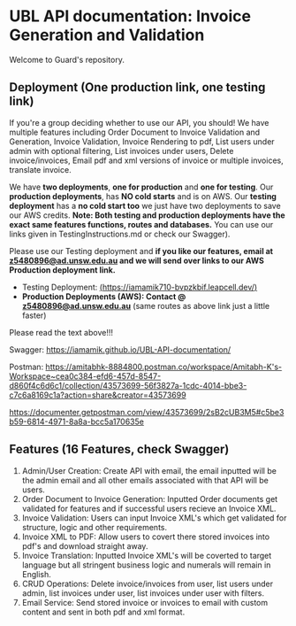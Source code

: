 # UBL API documentation: Invoice Generation and Validation

Welcome to Guard's repository. 

## Deployment (One production link, one testing link)

If you're a group deciding whether to use our API, you should! We have multiple features including Order Document to Invoice Validation and Generation, Invoice Validation, Invoice Rendering to pdf, List users under admin with optional filtering, List invoices under users, Delete invoice/invoices, Email pdf and xml versions of invoice or multiple invoices, translate invoice. 

We have **two deployments**, **one for production** and **one for testing**. Our **production deployments**, has **NO cold starts** and is on AWS. Our **testing deployment** has a **no cold start too** we just have two deployments to save our AWS credits. **Note: Both testing and production deployments have the exact same features functions, routes and databases.** You can use our links given in TestingInstructions.md or check our Swagger).

Please use our Testing deployment and **if you like our features, email at z5480896@ad.unsw.edu.au and we will send over links to our AWS Production deployment link.**

- Testing Deployment: [(https://iamamik710-bvpzkbif.leapcell.dev/)](https://iamamik710-bvpzkbif.leapcell.dev/)
- **Production Deployments (AWS): Contact @ z5480896@ad.unsw.edu.au** (same routes as above link just a little faster)

Please read the text above!!!

Swagger: https://iamamik.github.io/UBL-API-documentation/

Postman: https://amitabhk-8884800.postman.co/workspace/Amitabh-K's-Workspace~cea0c384-efd6-457d-8547-d860f4c6d6c1/collection/43573699-56f3827a-1cdc-4014-bbe3-c7c6a8169c1a?action=share&creator=43573699

https://documenter.getpostman.com/view/43573699/2sB2cUB3M5#c5be3b59-6814-4971-8a8a-bcc5a170635e

## Features (16 Features, check Swagger)

1. Admin/User Creation: Create API with email, the email inputted will be the admin email and all other emails associated with that API will be users.
2. Order Document to Invoice Generation: Inputted Order documents get validated for features and if successful users recieve an Invoice XML.
3. Invoice Validation: Users can input Invoice XML's which get validated for structure, logic and other requirements.
4. Invoice XML to PDF: Allow users to covert there stored invoices into pdf's and download straight away.
5. Invoice Translation: Inputted Invoice XML's will be coverted to target language but all stringent business logic and numerals will remain in English.
6. CRUD Operations: Delete invoice/invoices from user, list users under admin, list invoices under user, list invoices under user with filters.
7. Email Service: Send stored invoice or invoices to email with custom content and sent in both pdf and xml format.
